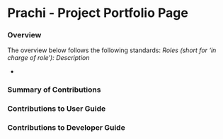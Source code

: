 # Prachi - Project Portfolio Page

### Overview
The overview below follows the following standards: 
*Roles (short for ‘in charge of role’): Description*

- 

### Summary of Contributions

### Contributions to User Guide

### Contributions to Developer Guide